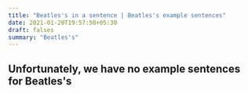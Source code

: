 ```yaml
---
title: "Beatles's in a sentence | Beatles's example sentences"
date: 2021-01-20T19:57:50+05:30
draft: falses
summary: "Beatles's"
---
```

## Unfortunately, we have no example sentences for Beatles's                 
